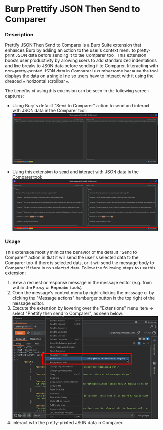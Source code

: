 # Burp Prettify JSON Then Send to Comparer
### Description
Prettify JSON Then Send to Comparer is a Burp Suite extension that enhances Burp by adding an action to the user's context menu to pretty-print JSON data before sending it to the Comparer tool. This extension boosts user productivity by allowing users to add standardized indentations and line breaks to JSON data before sending it to Comparer. Interacting with non-pretty-printed JSON data in Comparer is cumbersome because the tool displays the data on a single line so users have to interact with it using the dreaded 💀 horizontal scrollbar 💀.

The benefits of using this extension can be seen in the following screen captures:
* Using Burp's default "Send to Comparer" action to send and interact with JSON data in the Comparer tool:
  ![Burp Prettify JSON Then Send to Comparer description image 1](prettify_json_then_send_to_comparer_description1.png)

* Using this extension to send and interact with JSON data in the Comparer tool:
  ![Burp Prettify JSON Then Send to Comparer description image 2](prettify_json_then_send_to_comparer_description2.png)

### Usage
This extension mostly mimics the behavior of the default "Send to Comparer" action in that it will send the user's selected data to the Comparer tool if there is selected data, or it will send the message body to Comparer if there is no selected data. Follow the following steps to use this extension:

1. View a request or response message in the message editor (e.g. from within the Proxy or Repeater tools).
2. Open the message's context menu by right-clicking the message or by clicking the "Message actions" hamburger button in the top right of the message editor.
3. Execute the extension by hovering over the "Extensions" menu item -> select "Prettify then send to Comparer", as seen below:
   ![Burp Prettify JSON Then Send to Comparer usage image 1](prettify_json_then_send_to_comparer_usage1.png)
4. Interact with the pretty-printed JSON data in Comparer.